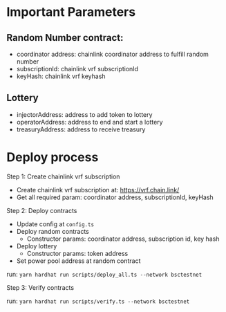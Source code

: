 # Important Parameters

## Random Number contract:

-   coordinator address: chainlink coordinator address to fulfill random number
-   subscriptionId: chainlink vrf subscriptionId
-   keyHash: chainlink vrf keyhash

## Lottery

-   injectorAddress: address to add token to lottery
-   operatorAddress: address to end and start a lottery
-   treasuryAddress: address to receive treasury

# Deploy process

Step 1: Create chainlink vrf subscription

-   Create chainlink vrf subscription at: https://vrf.chain.link/
-   Get all required param: coordinator address, subscriptionId, keyHash

Step 2: Deploy contracts

-   Update config at `config.ts`
-   Deploy random contracts
    -   Constructor params: coordinator address, subscription id, key hash
-   Deploy lottery
    -   Constructor params: token address
-   Set power pool address at random contract

run: `yarn hardhat run scripts/deploy_all.ts --network bsctestnet`

Step 3: Verify contracts

run: `yarn hardhat run scripts/verify.ts --network bsctestnet`
